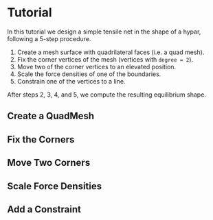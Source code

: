 # Tutorial

In this tutorial we design a simple tensile net in the shape of a hypar, following a 5-step procedure.

1. Create a mesh surface with quadrilateral faces (i.e. a quad mesh).
2. Fix the corner vertices of the mesh (vertices with ``degree = 2``).
3. Move two of the corner vertices to an elevated position.
4. Scale the force densities of one of the boundaries.
5. Constrain one of the vertices to a line.

After steps 2, 3, 4, and 5, we compute the resulting equilibrium shape.

## Create a QuadMesh

## Fix the Corners

## Move Two Corners

## Scale Force Densities

## Add a Constraint
